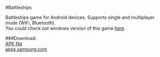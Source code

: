 #Battleships

Battleships game for Android devices. Supports single and multiplayer mode (WiFi, Bluetooth).  
You could check out windows version of this game [here](https://github.com/mbassara/battleships_csharp).
  
###Download:  
[APK file](http://student.agh.edu.pl/~bassara/battleships/Battleships.apk)  
[apps.samsung.com](http://apps.samsung.com/venus/topApps/topAppsDetail.as?productId=000000562646&listYN=Y)

